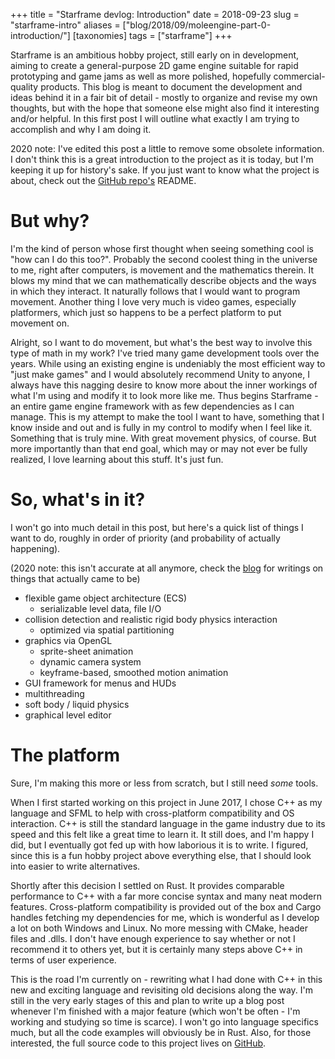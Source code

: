 +++
title = "Starframe devlog: Introduction"
date = 2018-09-23
slug = "starframe-intro"
aliases = ["blog/2018/09/moleengine-part-0-introduction/"]
[taxonomies]
tags = ["starframe"]
+++

Starframe is an ambitious hobby project, still early on in development, aiming to create a general-purpose 2D
game engine suitable for rapid prototyping and game jams as well as more polished, hopefully commercial-quality products.
This blog is meant to document the development and ideas behind it in a fair bit of detail - mostly to organize and
revise my own thoughts, but with the hope that someone else might also find it interesting and/or helpful.
In this first post I will outline what exactly I am trying to accomplish and why I am doing it.

<!-- more -->

2020 note: I've edited this post a little to remove some obsolete information.
I don't think this is a great introduction to the project as it is today, but I'm keeping it up for history's sake.
If you just want to know what the project is about, check out the [GitHub repo's](https://github.com/m0lentum/starframe) README.

# But why?

I'm the kind of person whose first thought when seeing something cool is "how can I do this too?".
Probably the second coolest thing in the universe to me, right after computers, is movement and the mathematics therein.
It blows my mind that we can mathematically describe objects and the ways in which they interact.
It naturally follows that I would want to program movement. Another thing I love very much is video games,
especially platformers, which just so happens to be a perfect platform to put movement on.

Alright, so I want to do movement, but what's the best way to involve this type of math in my work?
I've tried many game development tools over the years. While using an existing engine is undeniably the most
efficient way to "just make games" and I would absolutely recommend Unity to anyone, I always have this
nagging desire to know more about the inner workings of what I'm using and modify it to look more like me.
Thus begins Starframe - an entire game engine framework with as few dependencies as I can manage.
This is my attempt to make the tool I want to have, something that I know inside and
out and is fully in my control to modify when I feel like it. Something that is truly mine.
With great movement physics, of course. But more importantly than that end goal,
which may or may not ever be fully realized, I love learning about this stuff. It's just fun.

# So, what's in it?

I won't go into much detail in this post, but here's a quick list of things I want to do,
roughly in order of priority (and probability of actually happening).

(2020 note: this isn't accurate at all anymore, check the [blog](/blog) for writings on things that actually came to be)

- flexible game object architecture (ECS)
  - serializable level data, file I/O
- collision detection and realistic rigid body physics interaction
  - optimized via spatial partitioning
- graphics via OpenGL
  - sprite-sheet animation
  - dynamic camera system
  - keyframe-based, smoothed motion animation
- GUI framework for menus and HUDs
- multithreading
- soft body / liquid physics
- graphical level editor

# The platform

Sure, I'm making this more or less from scratch, but I still need _some_ tools.

When I first started working on this project in June 2017, I chose C++ as my language and SFML
to help with cross-platform compatibility and OS interaction. C++ is still the standard language
in the game industry due to its speed and this felt like a great time to learn it. It still does,
and I'm happy I did, but I eventually got fed up with how laborious it is to write.
I figured, since this is a fun hobby project above everything else, that I should look into easier to write alternatives.

Shortly after this decision I settled on Rust. It provides comparable performance to C++ with a far
more concise syntax and many neat modern features. Cross-platform compatibility is provided out of the
box and Cargo handles fetching my dependencies for me, which is wonderful as I develop a lot on both Windows
and Linux. No more messing with CMake, header files and .dlls.
I don't have enough experience to say whether or not I recommend it to others yet, but it is
certainly many steps above C++ in terms of user experience.

This is the road I'm currently on - rewriting what I had done with C++ in this new and exciting language
and revisiting old decisions along the way. I'm still in the very early stages of this and
plan to write up a blog post whenever I'm finished with a major feature (which won't be often - I'm working
and studying so time is scarce). I won't go into language specifics much, but all the code examples will obviously be in Rust.
Also, for those interested, the full source code to this project lives on [GitHub](https://github.com/m0lentum/starframe).
